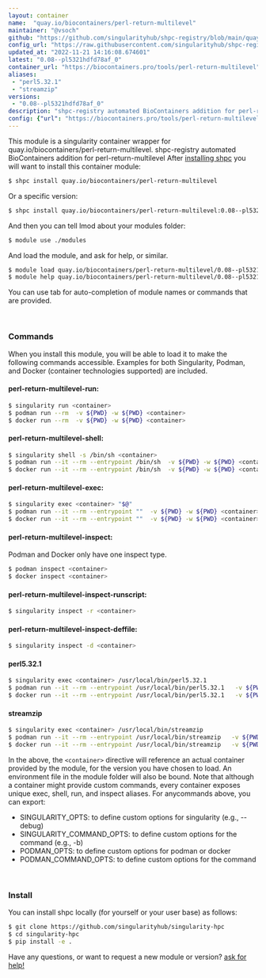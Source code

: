 ```yaml
---
layout: container
name:  "quay.io/biocontainers/perl-return-multilevel"
maintainer: "@vsoch"
github: "https://github.com/singularityhub/shpc-registry/blob/main/quay.io/biocontainers/perl-return-multilevel/container.yaml"
config_url: "https://raw.githubusercontent.com/singularityhub/shpc-registry/main/quay.io/biocontainers/perl-return-multilevel/container.yaml"
updated_at: "2022-11-21 14:16:08.674601"
latest: "0.08--pl5321hdfd78af_0"
container_url: "https://biocontainers.pro/tools/perl-return-multilevel"
aliases:
 - "perl5.32.1"
 - "streamzip"
versions:
 - "0.08--pl5321hdfd78af_0"
description: "shpc-registry automated BioContainers addition for perl-return-multilevel"
config: {"url": "https://biocontainers.pro/tools/perl-return-multilevel", "maintainer": "@vsoch", "description": "shpc-registry automated BioContainers addition for perl-return-multilevel", "latest": {"0.08--pl5321hdfd78af_0": "sha256:caf5fa6aeaf1a4f8b6eea61ba17f7cefbd76f0d812eafd5b53b731287686bcd1"}, "tags": {"0.08--pl5321hdfd78af_0": "sha256:caf5fa6aeaf1a4f8b6eea61ba17f7cefbd76f0d812eafd5b53b731287686bcd1"}, "docker": "quay.io/biocontainers/perl-return-multilevel", "aliases": {"perl5.32.1": "/usr/local/bin/perl5.32.1", "streamzip": "/usr/local/bin/streamzip"}}
---
```


This module is a singularity container wrapper for quay.io/biocontainers/perl-return-multilevel.
shpc-registry automated BioContainers addition for perl-return-multilevel
After [installing shpc](#install) you will want to install this container module:


```bash
$ shpc install quay.io/biocontainers/perl-return-multilevel
```

Or a specific version:

```bash
$ shpc install quay.io/biocontainers/perl-return-multilevel:0.08--pl5321hdfd78af_0
```

And then you can tell lmod about your modules folder:

```bash
$ module use ./modules
```

And load the module, and ask for help, or similar.

```bash
$ module load quay.io/biocontainers/perl-return-multilevel/0.08--pl5321hdfd78af_0
$ module help quay.io/biocontainers/perl-return-multilevel/0.08--pl5321hdfd78af_0
```

You can use tab for auto-completion of module names or commands that are provided.

<br>

### Commands

When you install this module, you will be able to load it to make the following commands accessible.
Examples for both Singularity, Podman, and Docker (container technologies supported) are included.

#### perl-return-multilevel-run:

```bash
$ singularity run <container>
$ podman run --rm  -v ${PWD} -w ${PWD} <container>
$ docker run --rm  -v ${PWD} -w ${PWD} <container>
```

#### perl-return-multilevel-shell:

```bash
$ singularity shell -s /bin/sh <container>
$ podman run --it --rm --entrypoint /bin/sh  -v ${PWD} -w ${PWD} <container>
$ docker run --it --rm --entrypoint /bin/sh  -v ${PWD} -w ${PWD} <container>
```

#### perl-return-multilevel-exec:

```bash
$ singularity exec <container> "$@"
$ podman run --it --rm --entrypoint ""  -v ${PWD} -w ${PWD} <container> "$@"
$ docker run --it --rm --entrypoint ""  -v ${PWD} -w ${PWD} <container> "$@"
```

#### perl-return-multilevel-inspect:

Podman and Docker only have one inspect type.

```bash
$ podman inspect <container>
$ docker inspect <container>
```

#### perl-return-multilevel-inspect-runscript:

```bash
$ singularity inspect -r <container>
```

#### perl-return-multilevel-inspect-deffile:

```bash
$ singularity inspect -d <container>
```


#### perl5.32.1

```bash
$ singularity exec <container> /usr/local/bin/perl5.32.1
$ podman run --it --rm --entrypoint /usr/local/bin/perl5.32.1   -v ${PWD} -w ${PWD} <container> -c " $@"
$ docker run --it --rm --entrypoint /usr/local/bin/perl5.32.1   -v ${PWD} -w ${PWD} <container> -c " $@"
```


#### streamzip

```bash
$ singularity exec <container> /usr/local/bin/streamzip
$ podman run --it --rm --entrypoint /usr/local/bin/streamzip   -v ${PWD} -w ${PWD} <container> -c " $@"
$ docker run --it --rm --entrypoint /usr/local/bin/streamzip   -v ${PWD} -w ${PWD} <container> -c " $@"
```



In the above, the `<container>` directive will reference an actual container provided
by the module, for the version you have chosen to load. An environment file in the
module folder will also be bound. Note that although a container
might provide custom commands, every container exposes unique exec, shell, run, and
inspect aliases. For anycommands above, you can export:

 - SINGULARITY_OPTS: to define custom options for singularity (e.g., --debug)
 - SINGULARITY_COMMAND_OPTS: to define custom options for the command (e.g., -b)
 - PODMAN_OPTS: to define custom options for podman or docker
 - PODMAN_COMMAND_OPTS: to define custom options for the command

<br>

### Install

You can install shpc locally (for yourself or your user base) as follows:

```bash
$ git clone https://github.com/singularityhub/singularity-hpc
$ cd singularity-hpc
$ pip install -e .
```

Have any questions, or want to request a new module or version? [ask for help!](https://github.com/singularityhub/singularity-hpc/issues)